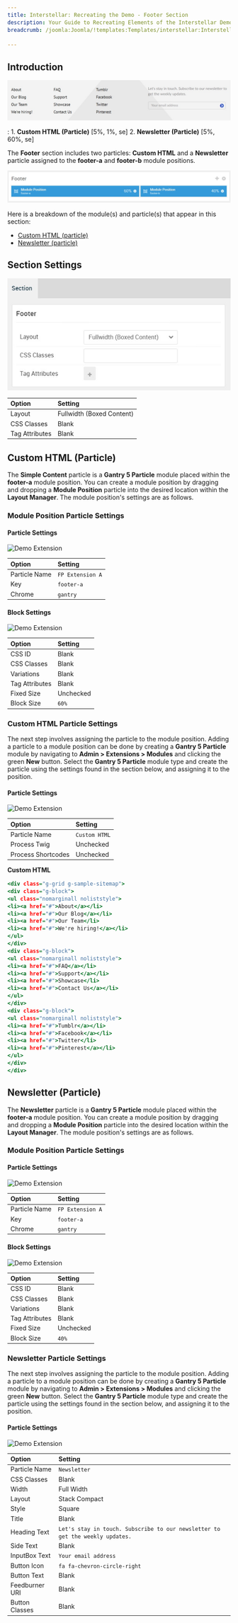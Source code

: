 ```yaml
---
title: Interstellar: Recreating the Demo - Footer Section
description: Your Guide to Recreating Elements of the Interstellar Demo for Joomla
breadcrumb: /joomla:Joomla/!templates:Templates/interstellar:Interstellar

---
```


## Introduction

![](assets/demo_9.jpeg)

:	1. **Custom HTML (Particle)** [5%, 1%, se]
	2. **Newsletter (Particle)** [5%, 60%, se]

The **Footer** section includes two particles: **Custom HTML** and a **Newsletter** particle assigned to the **footer-a** and **footer-b** module positions.

![](assets/home_footer.jpeg)

Here is a breakdown of the module(s) and particle(s) that appear in this section:

* [Custom HTML (particle)](#custom-html-(particle))
* [Newsletter (particle)](#newsletter-(particle))

## Section Settings

![](assets/demo_footer_settings.jpeg)

| Option           | Setting                   |
| :--------------- | :----------               |
| Layout           | Fullwidth (Boxed Content) |
| CSS Classes      | Blank                     |
| Tag Attributes   | Blank                     |

## Custom HTML (Particle)

The **Simple Content** particle is a **Gantry 5 Particle** module placed within the **footer-a** module position. You can create a module position by dragging and dropping a **Module Position** particle into the desired location within the **Layout Manager**. The module position's settings are as follows.

### Module Position Particle Settings

#### Particle Settings

![Demo Extension](demo_footer_1.jpeg)

| Option        | Setting          |
| :-----        | :-----           |
| Particle Name | `FP Extension A` |
| Key           | `footer-a`    |
| Chrome        | `gantry`         |

#### Block Settings

![Demo Extension](demo_footer_2.jpeg)

| Option         | Setting   |
| :-----         | :-----    |
| CSS ID         | Blank     |
| CSS Classes    | Blank     |
| Variations     | Blank     |
| Tag Attributes | Blank     |
| Fixed Size     | Unchecked |
| Block Size     | `60%`     |

### Custom HTML Particle Settings

The next step involves assigning the particle to the module position. Adding a particle to a module position can be done by creating a **Gantry 5 Particle** module by navigating to **Admin > Extensions > Modules** and clicking the green **New** button. Select the **Gantry 5 Particle** module type and create the particle using the settings found in the section below, and assigning it to the position.

#### Particle Settings

![Demo Extension](demo_footer_3.jpeg)

| Option             | Setting       |
| :-----             | :-----        |
| Particle Name      | `Custom HTML` |
| Process Twig       | Unchecked     |
| Process Shortcodes | Unchecked     |

**Custom HTML**

~~~ .html
<div class="g-grid g-sample-sitemap">
<div class="g-block">
<ul class="nomarginall noliststyle">
<li><a href="#">About</a></li>
<li><a href="#">Our Blog</a></li>
<li><a href="#">Our Team</li>
<li><a href="#">We're hiring!</a></li>
</ul>
</div>
<div class="g-block">
<ul class="nomarginall noliststyle">
<li><a href="#">FAQ</a></li>
<li><a href="#">Support</a></li>
<li><a href="#">Showcase</li>
<li><a href="#">Contact Us</a></li>
</ul>
</div>
<div class="g-block">
<ul class="nomarginall noliststyle">
<li><a href="#">Tumblr</a></li>
<li><a href="#">Facebook</a></li>
<li><a href="#">Twitter</li>
<li><a href="#">Pinterest</a></li>
</ul>
</div>
</div>
~~~

## Newsletter (Particle)

The **Newsletter** particle is a **Gantry 5 Particle** module placed within the **footer-a** module position. You can create a module position by dragging and dropping a **Module Position** particle into the desired location within the **Layout Manager**. The module position's settings are as follows.

### Module Position Particle Settings

#### Particle Settings

![Demo Extension](demo_footer_4.jpeg)

| Option        | Setting          |
| :-----        | :-----           |
| Particle Name | `FP Extension A` |
| Key           | `footer-a`    |
| Chrome        | `gantry`         |

#### Block Settings

![Demo Extension](demo_footer_5.jpeg)

| Option         | Setting   |
| :-----         | :-----    |
| CSS ID         | Blank     |
| CSS Classes    | Blank     |
| Variations     | Blank     |
| Tag Attributes | Blank     |
| Fixed Size     | Unchecked |
| Block Size     | `40%`     |

### Newsletter Particle Settings

The next step involves assigning the particle to the module position. Adding a particle to a module position can be done by creating a **Gantry 5 Particle** module by navigating to **Admin > Extensions > Modules** and clicking the green **New** button. Select the **Gantry 5 Particle** module type and create the particle using the settings found in the section below, and assigning it to the position.

#### Particle Settings

![Demo Extension](demo_footer_6.jpeg)

| Option         | Setting                                                                       |
| :-----         | :-----                                                                        |
| Particle Name  | `Newsletter`                                                                  |
| CSS Classes    | Blank                                                                         |
| Width          | Full Width                                                                    |
| Layout         | Stack Compact                                                                 |
| Style          | Square                                                                        |
| Title          | Blank                                                                         |
| Heading Text   | `Let's stay in touch. Subscribe to our newsletter to get the weekly updates.` |
| Side Text      | Blank                                                                         |
| InputBox Text  | `Your email address`                                                          |
| Button Icon    | `fa fa-chevron-circle-right`                                                  |
| Button Text    | Blank                                                                         |
| Feedburner URI | Blank                                                                         |
| Button Classes | Blank                                                                         |